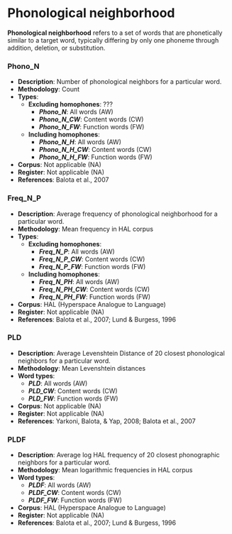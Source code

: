 # Phonological neighborhood
**Phonological neighborhood** refers to a set of words that are phonetically similar to a target word, typically differing by only one phoneme through addition, deletion, or substitution.

### Phono_N
- **Description**: Number of phonological neighbors for a particular word.
- **Methodology**: Count
- **Types**:
    - **Excluding homophones**: ???
        - ***Phono_N***: All words (AW)
        - ***Phono_N_CW***: Content words (CW)
        - ***Phono_N_FW***: Function words (FW)
    - **Including homophones**:
        - ***Phono_N_H***: All words (AW)
        - ***Phono_N_H_CW***: Content words (CW)
        - ***Phono_N_H_FW***: Function words (FW)
- **Corpus**: Not applicable (NA)
- **Register**: Not applicable (NA)
- **References**: Balota et al., 2007

### Freq_N_P
- **Description**: Average frequency of phonological neighborhood for a particular word.
- **Methodology**: Mean frequency in HAL corpus
- **Types**:
    - **Excluding homophones**: 
        - ***Freq_N_P***: All words (AW)
        - ***Freq_N_P_CW***: Content words (CW)
        - ***Freq_N_P_FW***: Function words (FW)
    - **Including homophones**:
        - ***Freq_N_PH***: All words (AW)
        - ***Freq_N_PH_CW***: Content words (CW)
        - ***Freq_N_PH_FW***: Function words (FW)
- **Corpus**: HAL (Hyperspace Analogue to Language)
- **Register**: Not applicable (NA)
- **References**: Balota et al., 2007; Lund & Burgess, 1996

### PLD
- **Description**: Average Levenshtein Distance of 20 closest phonological neighbors for a particular word.
- **Methodology**: Mean Levenshtein distances
- **Word types**:
    - ***PLD***: All words (AW)
    - ***PLD_CW***: Content words (CW)
    - ***PLD_FW***: Function words (FW)
- **Corpus**: Not applicable (NA)
- **Register**: Not applicable (NA)
- **References**: Yarkoni, Balota, & Yap, 2008; Balota et al., 2007

### PLDF
- **Description**: Average log HAL frequency of 20 closest phonographic neighbors for a particular word.
- **Methodology**: Mean logarithmic frequencies in HAL corpus
- **Word types**:
    - ***PLDF***: All words (AW)
    - ***PLDF_CW***: Content words (CW)
    - ***PLDF_FW***: Function words (FW)
- **Corpus**: HAL (Hyperspace Analogue to Language)
- **Register**: Not applicable (NA)
- **References**: Balota et al., 2007; Lund & Burgess, 1996